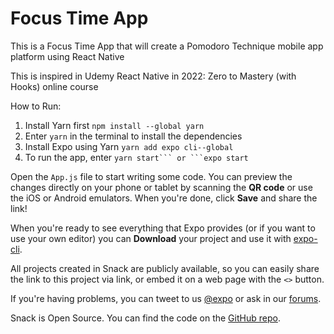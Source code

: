 # Focus Time App

This is a Focus Time App that will create a Pomodoro Technique mobile app platform using React Native

This is inspired in Udemy React Native in 2022: Zero to Mastery (with Hooks) online course

How to Run:

1. Install Yarn first ```npm install --global yarn```
2. Enter ```yarn``` in the terminal to install the dependencies
3. Install Expo using Yarn ```yarn add expo cli--global```
4. To run the app, enter ``yarn start``` or ```expo start``

Open the `App.js` file to start writing some code. You can preview the changes directly on your phone or tablet by scanning the **QR code** or use the iOS or Android emulators. When you're done, click **Save** and share the link!

When you're ready to see everything that Expo provides (or if you want to use your own editor) you can **Download** your project and use it with [expo-cli](https://docs.expo.io/get-started/installation).

All projects created in Snack are publicly available, so you can easily share the link to this project via link, or embed it on a web page with the `<>` button.

If you're having problems, you can tweet to us [@expo](https://twitter.com/expo) or ask in our [forums](https://forums.expo.io/c/snack).

Snack is Open Source. You can find the code on the [GitHub repo](https://github.com/expo/snack).
